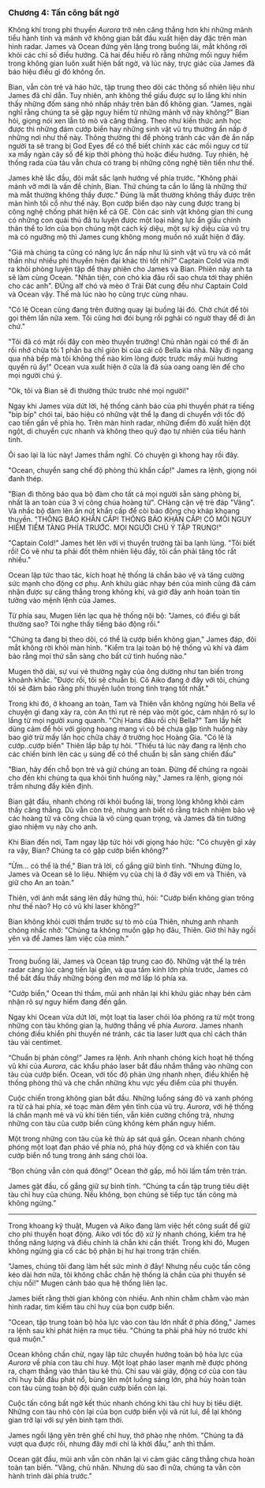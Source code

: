 ### Chương 4: **Tấn công bất ngờ**

Không khí trong phi thuyền *Aurora* trở nên căng thẳng hơn khi những mảnh tiểu hành tinh và mảnh vỡ không gian bắt đầu xuất hiện dày đặc trên màn hình radar. James và Ocean đứng yên lặng trong buồng lái, mắt không rời khỏi các chỉ số điều hướng. Cả hai đều hiểu rõ rằng những mối nguy hiểm trong không gian luôn xuất hiện bất ngờ, và lúc này, trực giác của James đã báo hiệu điều gì đó không ổn.

Bian, vẫn còn trẻ và háo hức, tập trung theo dõi các thông số nhiên liệu như James đã chỉ dẫn. Tuy nhiên, anh không thể giấu được sự lo lắng khi nhìn thấy những đốm sáng nhỏ nhấp nháy trên bản đồ không gian. "James, ngài nghĩ rằng chúng ta sẽ gặp nguy hiểm từ những mảnh vỡ này không?" Bian hỏi, giọng nói xen lẫn tò mò và căng thẳng. Theo như kiến thức anh học được thì những đám cướp biển hay những sinh vật vũ trụ thường ẩn nấp ở những nơi như thế này. Thông thường thì để phòng tránh các vấn đè ẩn nấp người ta sẽ trang bị God Eyes để có thể biết chính xác các mối nguy cơ từ xa mấy ngàn cây số để kịp thời phòng thủ hoặc điều hướng. Tuy nhiên, hệ thống rada của tàu vẫn chưa có trang bị những công nghệ tiên tiến như thế.

James khẽ lắc đầu, đôi mắt sắc lạnh hướng về phía trước. "Không phải mảnh vỡ mới là vấn đề chính, Bian. Thứ chúng ta cần lo lắng là những thứ mà mắt thường không thấy được." Đúng là mắt thường không thấy được trên màn hình tối cổ như thế này. Bọn cướp biển dạo này cung được trang bị công nghệ chống phát hiện kể cả GE. Còn các sinh vật không gian thì cung có những con quái thú đã tu luyện được một loại năng lực ẩn giấu chính thân thể to lơn của bọn chúng một cách kỳ diệu, một sự kỳ diệu của vũ trụ mà có ngưỡng mộ thì James cung không mong muốn nó xuất hiện ở đây. 

"Giá mà chúng ta cũng có năng lực ẩn nấp như lũ sinh vật vũ trụ và có mắt thần như nhiều phi thuyền hiện đại khác thì tốt nhỉ?" Captain Cold vừa mới ra khỏi phòng luyện tập để thay phiên cho James và Bian. Phiên này anh ta sẽ làm cùng Ocean. "Nhân tiện, con chó kia đâu rồi sao chưa tới thay phiên cho các anh". ĐÚng alf chó và mèo ở Trái Đát cung đều như Captain Cold và Ocean vậy. Thế mà lúc nào họ cũng trực cùng nhau.

"Có lẽ Ocean cũng đang trên đường quay lại buồng lái đó. Chờ chút để tôi gọi thêm lần nữa xem. Tôi cũng hơi đói bụng rồi pghải có ngườ thay để đi ăn chứ."

"Tôi đã có mặt rồi đây con mèo thuyền trưởng! Chủ nhân ngài có thể đi ăn rồi nhớ chừa tôi 1 phần ba chỉ giòn bì của cái cô Bella kia nhá. Nãy đi ngang qua nhà bếp mà tôi không thể nào kìm lòng được trước mấy mùi hương quyến rủ ấy!" Ocean vưa xuất hiện ở cửa là đã sủa oang oang lên để cho mọi người chú ý.

"Ok, tôi và Bian sẽ đi thưởng thức trước nhé mọi người!"

Ngay khi James vừa dứt lời, hệ thống cảnh báo của phi thuyền phát ra tiếng "bíp bíp" chói tai, báo hiệu có những vật thể lạ đang di chuyển với tốc độ cao tiến gần về phía họ. Trên màn hình radar, những điểm đỏ xuất hiện đột ngột, di chuyển cực nhanh và không theo quỹ đạo tự nhiên của tiểu hành tinh. 

Ôi sao lại là lúc này! James thầm nghĩ. Có chuyện gì khong hay rồi đây.

"Ocean, chuyển sang chế độ phòng thủ khẩn cấp!" James ra lệnh, giọng nói đanh thép.

"Bian đi thông báo qua bộ đàm cho tất cả mọi người sẵn sàng phòng bị, nhất là an toàn của 3 vị công chúa hoàng tử". CHàng cận vệ trẻ đáp "Vâng". Và nhắc bộ đàm lên ấn nút khẩn cấp để còi báo động cho kháp khoang thuyền. "THÔNG BÁO KHẨN CẤP! THÔNG BÁO KHẢN CẤP! CÓ MỐI NGUY HIỂM TIỀM TÀNG PHÍA TRƯỚC. MỌI NGƯỜI CHÚ Ý TẬP TRUNG!"

"Captain Cold!" James hét lên với vị thuyền trưởng tài ba lạnh lùng. "Tôi biết rồi! Có vẽ như ta phải đốt thêm nhiên liệu đấy, tôi cần phải tăng tốc rất nhiều."

Ocean lập tức thao tác, kích hoạt hệ thống lá chắn bảo vệ và tăng cường sức mạnh cho động cơ phụ. Anh khứu giác nhạy bén của mình cũng đã cảm nhận được sự căng thẳng trong không khí, và giờ đây anh hoàn toàn tin tưởng vào mệnh lệnh của James.

Từ phía sau, Mugen liên lạc qua hệ thống nội bộ: "James, có điều gì bất thường sao? Tôi nghe thấy tiếng báo động rồi."

"Chúng ta đang bị theo dõi, có thể là cướp biển không gian," James đáp, đôi mắt không rời khỏi màn hình. "Kiểm tra lại toàn bộ hệ thống vũ khí và đảm bảo rằng mọi thứ sẵn sàng cho bất cứ tình huống nào."

Mugen thở dài, sự vui vẻ thường ngày của ông dường như tan biến trong khoảnh khắc. "Được rồi, tôi sẽ chuẩn bị. Cô Aiko đang ở đây với tôi, chúng tôi sẽ đảm bảo rằng phi thuyền luôn trong tình trạng tốt nhất."

Trong khi đó, ở khoang an toàn, Tam và Thiên vẫn không ngừng hỏi Bella về chuyện gì đang xảy ra, còn An thì rụt rè nép vào một góc, cảm nhận rõ sự lo lắng từ mọi người xung quanh. "Chị Hans đâu rồi chị Bella?" Tam lấy hết dũng cảm để hỏi với giọng hoang mang vì cô bé chưa gặp tình huống này bao giờ trừ mấy lần học chữa cháy ở trường học Hoàng Gia. "Có lẽ là cướp..cướp biển" Thiên lắp bắp tự hỏi. "Thiếu tá lúc này đang ra lệnh cho các chiến binh lên các ụ súng để có thể chuẩn bị sẵn sàng chiến đấu"

"Bian, hãy đến chỗ bọn trẻ và giữ chúng an toàn. Đừng để chúng ra ngoài cho đến khi chúng ta qua khỏi tình huống này," James ra lệnh, giọng nói trầm nhưng đầy kiên định.

Bian gật đầu, nhanh chóng rời khỏi buồng lái, trong lòng không khỏi cảm thấy căng thẳng. Dù vẫn còn trẻ, nhưng anh biết rõ rằng trách nhiệm bảo vệ các hoàng tử và công chúa là vô cùng quan trọng, và James đã tin tưởng giao nhiệm vụ này cho anh.

Khi Bian đến nơi, Tam ngay lập tức hỏi với giọng háo hức: "Có chuyện gì xảy ra vậy, Bian? Chúng ta có gặp cướp biển không?"

"Ừm... có thể là thế," Bian trả lời, cố gắng giữ bình tĩnh. "Nhưng đừng lo, James và Ocean sẽ lo liệu. Nhiệm vụ của chị là ở đây với em và Thiên, và giữ cho An an toàn."

Thiên, với ánh mắt sáng lên đầy hứng thú, hỏi: "Cướp biển không gian trông như thế nào? Họ có vũ khí laser không?"

Bian không khỏi cười thầm trước sự tò mò của Thiên, nhưng anh nhanh chóng nhắc nhở: "Chúng ta không muốn gặp họ đâu, Thiên. Giờ thì hãy ngồi yên và để James làm việc của mình."

***

Trong buồng lái, James và Ocean tập trung cao độ. Những vật thể lạ trên radar càng lúc càng tiến lại gần, và qua tấm kính lớn phía trước, James có thể bắt đầu thấy những bóng đen mờ mờ lấp ló phía xa.

"Cướp biển," Ocean thì thầm, mũi anh nhăn lại khi khứu giác nhạy bén cảm nhận rõ sự nguy hiểm đang đến gần.

Ngay khi Ocean vừa dứt lời, một loạt tia laser chói lóa phóng ra từ một trong những con tàu không gian lạ, hướng thẳng về phía *Aurora*. James nhanh chóng điều khiển phi thuyền né tránh, các tia laser lướt qua chỉ cách thân tàu vài centimet. 

“Chuẩn bị phản công!” James ra lệnh. Anh nhanh chóng kích hoạt hệ thống vũ khí của *Aurora*, các khẩu pháo laser bắt đầu nhắm thẳng vào những con tàu của cướp biển. Ocean, với tốc độ phản ứng nhanh nhẹn, điều khiển hệ thống phòng thủ và che chắn những khu vực yếu điểm của phi thuyền.

Cuộc chiến trong không gian bắt đầu. Những luồng sáng đỏ và xanh phóng ra từ cả hai phía, xé toạc màn đêm yên tĩnh của vũ trụ. *Aurora*, với hệ thống lá chắn mạnh mẽ và vũ khí tiên tiến, vẫn kiên cường chống trả, nhưng những con tàu của cướp biển cũng không kém phần nguy hiểm.

Một trong những con tàu của kẻ thù áp sát quá gần. Ocean nhanh chóng phóng một loạt đạn pháo về phía nó, phá hủy động cơ và khiến con tàu cướp biển nổ tung trong ánh sáng chói lòa.

“Bọn chúng vẫn còn quá đông!” Ocean thở gấp, mồ hôi lấm tấm trên trán.

James gật đầu, cố gắng giữ sự bình tĩnh. “Chúng ta cần tập trung tiêu diệt tàu chỉ huy của chúng. Nếu không, bọn chúng sẽ tiếp tục tấn công mà không ngừng.”

***

Trong khoang kỹ thuật, Mugen và Aiko đang làm việc hết công suất để giữ cho phi thuyền hoạt động. Aiko với tốc độ xử lý nhanh chóng, kiểm tra hệ thống năng lượng và điều chỉnh lá chắn khi cần thiết. Trong khi đó, Mugen không ngừng gia cố các bộ phận bị hư hại trong trận chiến.

"James, chúng tôi đang làm hết sức mình ở đây! Nhưng nếu cuộc tấn công kéo dài hơn nữa, tôi không chắc chắn hệ thống lá chắn của phi thuyền sẽ chịu nổi!" Mugen cảnh báo qua hệ thống liên lạc.

James biết rằng thời gian không còn nhiều. Anh nhìn chằm chằm vào màn hình radar, tìm kiếm tàu chỉ huy của bọn cướp biển.

"Ocean, tập trung toàn bộ hỏa lực vào con tàu lớn nhất ở phía đông," James ra lệnh sau khi phát hiện ra mục tiêu. "Chúng ta phải phá hủy nó trước khi quá muộn."

Ocean không chần chừ, ngay lập tức chuyển hướng toàn bộ hỏa lực của *Aurora* về phía con tàu chỉ huy. Một loạt pháo laser mạnh mẽ được phóng ra, chạm thẳng vào thân tàu kẻ thù. Chỉ sau vài giây, động cơ của con tàu chỉ huy bắt đầu phát nổ, bùng lên một luồng sáng lớn, phá hủy hoàn toàn con tàu cùng toàn bộ đội quân cướp biển còn lại.

Cuộc tấn công bất ngờ kết thúc nhanh chóng khi tàu chỉ huy bị tiêu diệt. Những con tàu nhỏ còn lại của bọn cướp biển vội vã rút lui, để lại không gian trở lại với sự yên bình tạm thời.

James ngồi lặng yên trên ghế chỉ huy, thở phào nhẹ nhõm. “Chúng ta đã vượt qua được rồi, nhưng đây mới chỉ là khởi đầu,” anh thì thầm.

Ocean gật đầu, mũi anh vẫn còn nhăn lại vì cảm giác căng thẳng chưa hoàn toàn tan biến. "Vâng, chủ nhân. Nhưng dù sao đi nữa, chúng ta vẫn còn hành trình dài phía trước."